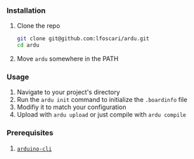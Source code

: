 ### Installation
1. Clone the repo
    ```bash
    git clone git@github.com:lfoscari/ardu.git
    cd ardu
    ```
2. Move `ardu` somewhere in the PATH

### Usage
1. Navigate to your project's directory
2. Run the `ardu init` command to initialize the `.boardinfo` file
3. Modifiy it to match your configuration
4. Upload with `ardu upload` or just compile with `ardu compile`

### Prerequisites
1. [`arduino-cli`](https://github.com/arduino/arduino-cli)
